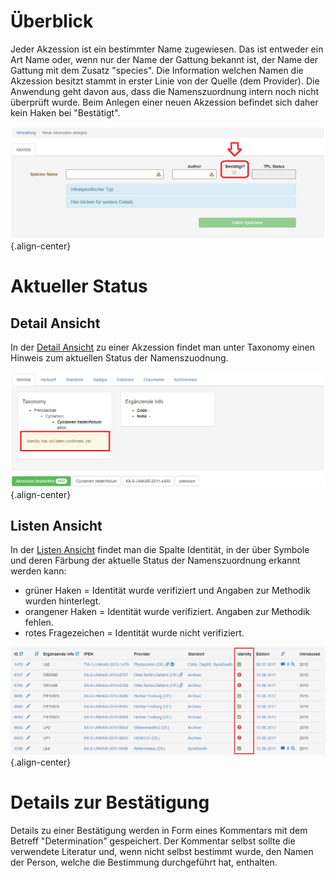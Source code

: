 <!-- TITLE: Identity Verification -->
<!-- SUBTITLE: A quick summary of Identity Verification -->

# Überblick
Jeder Akzession ist ein bestimmter Name zugewiesen. Das ist entweder ein Art Name oder, wenn nur der Name der Gattung bekannt ist, der Name der Gattung mit dem Zusatz "species". Die Information welchen Namen die Akzession besitzt stammt in erster Linie von der Quelle (dem Provider). Die Anwendung geht davon aus, dass die Namenszuordnung intern noch nicht überprüft wurde. Beim Anlegen einer neuen Akzession befindet sich daher kein Haken bei "Bestätigt".

![Optionverifiziert](/uploads/nicklab/optionverifiziert.png "Optionverifiziert"){.align-center}
# Aktueller Status
## Detail Ansicht
In der [Detail Ansicht](/nick-lab/accession-detail-view) zu einer Akzession findet man unter Taxonomy einen Hinweis zum aktuellen Status der Namenszuodnung.

![Statusverificationdetailview](/uploads/nicklab/statusverificationdetailview.png "Statusverificationdetailview"){.align-center}
## Listen Ansicht
In der [Listen Ansicht](/nick-lab/accession-list-view) findet man die Spalte Identität, in der über Symbole und deren Färbung der aktuelle Status der Namenszuordnung erkannt werden kann:
* grüner Haken = Identität wurde verifiziert und Angaben zur Methodik wurden hinterlegt.
* orangener Haken = Identität wurde verifiziert. Angaben zur Methodik fehlen.
* rotes Fragezeichen = Identität wurde nicht verifiziert.

![Statusverificationlistview](/uploads/nicklab/statusverificationlistview.png "Statusverificationlistview"){.align-center}
# Details zur Bestätigung
Details zu einer Bestätigung werden in Form eines Kommentars mit dem Betreff "Determination" gespeichert. Der Kommentar selbst sollte die verwendete Literatur und, wenn nicht selbst bestimmt wurde, den Namen der Person, welche die Bestimmung durchgeführt hat, enthalten.